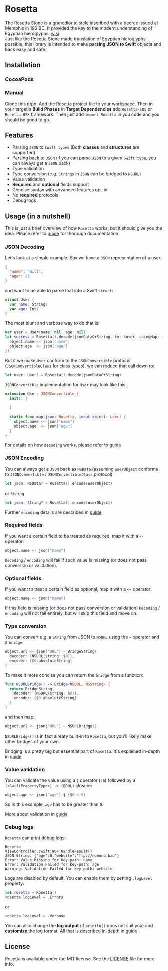 # Rosetta
The Rosetta Stone is a granodiorite stele inscribed with a decree issued at Memphis in 196 BC. It provided the key to the modern understanding of Egyptian hieroglyphs. [wiki](http://en.wikipedia.org/wiki/Rosetta_Stone)  
Just like the Rosetta Stone made translation of Egyptian hieroglyphs possible, this library is intended to make **parsing JSON to Swift** objects and back easy and safe.

## Installation

### CocoaPods

### Manual

Clone this repo. Add the Rosetta project file to your workspace. Then in your target's **Build Phases** in **Target Dependencies** add `Rosetta-iOS` or `Rosetta-OSX` framework. Then just add `import Rosetta` in you code and you should be good to go.

## Features

* Parsing `JSON` to `Swift types` (Both **classes** and **structures** are supported)
* Parsing back to `JSON` (if you can parse `JSON` to a given `Swift type`, you can always get a `JSON` back)
* Type validation
* Type conversion (e.g. `Strings` in `JSON` can be bridged to `NSURL`)
* Value validation
* **Required** and **optional** fields support
* Concise syntax with advanced features opt-in
* No **required** protocols
* Debug logs

## Usage (in a nutshell)

This is just a brief overview of how `Rosetta` works, but it should give you the idea. Please refer to [guide](https://github.com/bartekchlebek/Rosetta/blob/documentation/GUIDE.md) for thorough documentation.

### JSON Decoding

Let's look at a simple example. Say we have a `JSON` representation of a user:
```json
{  
  "name": "Bill",
  "age": 22
}
```
and want to be able to parse that into a Swift `struct`:
```swift
struct User {
  var name: String?
  var age: Int?
}
```
The most blunt and verbose way to do that is:
```swift
var user = User(name: nil, age: nil)
let success = Rosetta().decode(jsonDataOrString, to: &user, usingMap: {(json, inout object: User) -> () in
  object.name <~ json["name"]
  object.age  <~ json["age"]
})
```
But if we make `User` conform to the `JSONConvertible` protocol (`JSONConvertibleClass` for class types), we can reduce that call down to:
```swift
let user: User? = Rosetta().decode(jsonDataOrString)
```
`JSONConvertible` implementation for `User` may look like this:
```swift
extension User: JSONConvertible {
  init() {
    
  }
  
  static func map(json: Rosetta, inout object: User) {
    object.name <~ json["name"]
    object.age  <~ json["age"]
  }
}
```
For details on how `decoding` works, please refer to [guide](https://github.com/bartekchlebek/Rosetta/blob/documentation/GUIDE.md#json-decodin)

### JSON Encoding

You can always get a `JSON` back as `NSData` (assuming `userObject` conforms to `JSONConvertible` / `JSONConvertibleClass` protocol)
```swift
let json: NSData? = Rosetta().encode(userObject)
```
or `String`
```swift
let json: String? = Rosetta().encode(userObject)
```
Further `encoding` details are described in [guide](https://github.com/bartekchlebek/Rosetta/blob/documentation/GUIDE.md#json-encoding)

### Required fields

If you want a certain field to be treated as required, map it with a `<-` operator:
```swift
object.name <- json["name"]
```
`Decoding` / `encoding` will fail if such value is missing (or does not pass conversion or validation).

### Optional fields

If you want to treat a certain field as optional, map it with a `<~` operator:
```swift
object.name <~ json["name"]
```
If this field is missing (or does not pass conversion or validation) `Decoding` / `encoding` will not fail entirely, but will skip this field and move on.

### Type conversion

You can convert e.g. a `String` from JSON to `NSURL` using the `~` operator and a `bridge`
```swift
object.url <~ json["URL"] ~ BridgeString(
  decoder: {NSURL(string: $0)},
  encoder: {$0.absoluteString}
)
```
To make it more concise you can return the `bridge` from a function:
```swift
func NSURLBridge() -> Bridge<NSURL, NSString> {
  return BridgeString(
    decoder: {NSURL(string: $0)},
    encoder: {$0.absoluteString}
  )
}
```
and then map:
```swift
object.url <~ json["URL"] ~ NSURLBridge()
```
`NSURLBridge()` is in fact alreaty built-in to `Rosetta`, but you'll likely make other bridges of your own.

Bridging is a pretty big but essential part of `Rosetta`. It's explained in-depth in [guide](https://github.com/bartekchlebek/Rosetta/blob/documentation/GUIDE.md#bridging-)

### Value validation

You can validate the value using a `§` operator (`⌥6`) followed by a  
`(<SwiftPropertyType>) -> (BOOL)` closure:
```swift
object.age <~ json["age"] § {$0 > 0}
```
So in this example, `age` has to be greater than `0`.

More about validation in [guide](https://github.com/bartekchlebek/Rosetta/blob/documentation/GUIDE.md#validation-)

### Debug logs
`Rosetta` can print debug logs:
```
Rosetta
ViewController.swift:904 handleResult()
JSON String: {"age":0,"website":"ftp://nonono.bad"}
Error: Value Missing for key-path: name
Error: Validation Failed for key-path: age
Warning: Validation Failed for key-path: website
```
Logs are disabled by default. You can enable them by setting `.logLevel` property:
```swift
let rosetta = Rosetta()
rosetta.logLevel = .Errors
```
or
```swift
rosetta.logLevel = .Verbose
```
You can also change the **log output** (if `println()` does not suit you) and **customize** the log format. All that is described in-depth in [guide](https://github.com/bartekchlebek/Rosetta/blob/documentation/GUIDE.md#logs)

## License
Rosetta is available under the MIT license. See the [LICENSE](https://github.com/bartekchlebek/Rosetta/blob/master/LICENSE) file for more info.
